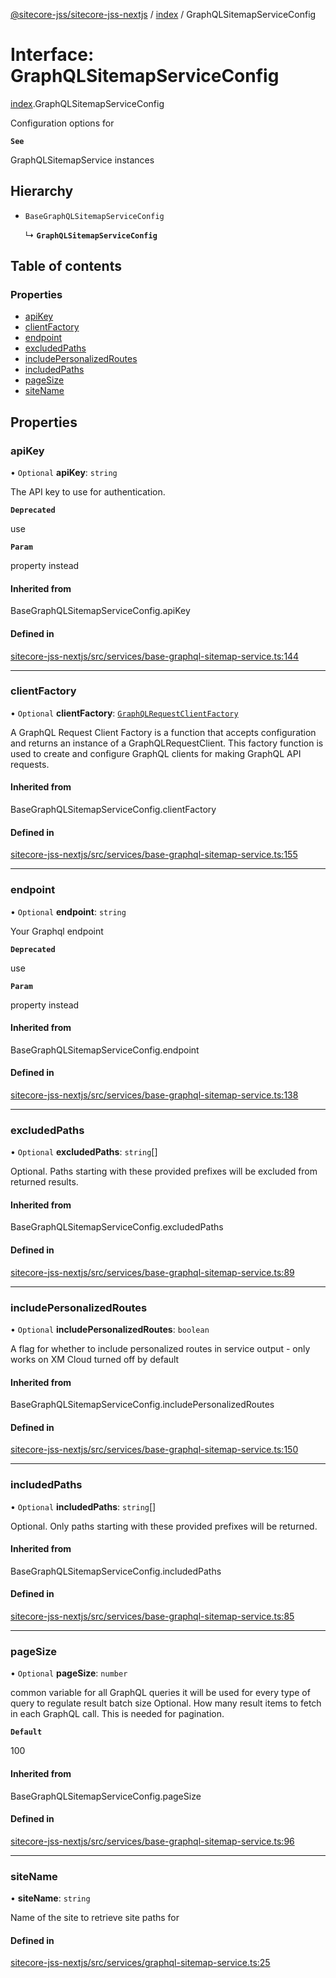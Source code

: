 [@sitecore-jss/sitecore-jss-nextjs](../README.md) / [index](../modules/index.md) / GraphQLSitemapServiceConfig

# Interface: GraphQLSitemapServiceConfig

[index](../modules/index.md).GraphQLSitemapServiceConfig

Configuration options for

**`See`**

GraphQLSitemapService instances

## Hierarchy

- `BaseGraphQLSitemapServiceConfig`

  ↳ **`GraphQLSitemapServiceConfig`**

## Table of contents

### Properties

- [apiKey](index.GraphQLSitemapServiceConfig.md#apikey)
- [clientFactory](index.GraphQLSitemapServiceConfig.md#clientfactory)
- [endpoint](index.GraphQLSitemapServiceConfig.md#endpoint)
- [excludedPaths](index.GraphQLSitemapServiceConfig.md#excludedpaths)
- [includePersonalizedRoutes](index.GraphQLSitemapServiceConfig.md#includepersonalizedroutes)
- [includedPaths](index.GraphQLSitemapServiceConfig.md#includedpaths)
- [pageSize](index.GraphQLSitemapServiceConfig.md#pagesize)
- [siteName](index.GraphQLSitemapServiceConfig.md#sitename)

## Properties

### apiKey

• `Optional` **apiKey**: `string`

The API key to use for authentication.

**`Deprecated`**

use

**`Param`**

property instead

#### Inherited from

BaseGraphQLSitemapServiceConfig.apiKey

#### Defined in

[sitecore-jss-nextjs/src/services/base-graphql-sitemap-service.ts:144](https://github.com/Sitecore/jss/blob/98223e4aa/packages/sitecore-jss-nextjs/src/services/base-graphql-sitemap-service.ts#L144)

___

### clientFactory

• `Optional` **clientFactory**: [`GraphQLRequestClientFactory`](../modules/graphql.md#graphqlrequestclientfactory)

A GraphQL Request Client Factory is a function that accepts configuration and returns an instance of a GraphQLRequestClient.
This factory function is used to create and configure GraphQL clients for making GraphQL API requests.

#### Inherited from

BaseGraphQLSitemapServiceConfig.clientFactory

#### Defined in

[sitecore-jss-nextjs/src/services/base-graphql-sitemap-service.ts:155](https://github.com/Sitecore/jss/blob/98223e4aa/packages/sitecore-jss-nextjs/src/services/base-graphql-sitemap-service.ts#L155)

___

### endpoint

• `Optional` **endpoint**: `string`

Your Graphql endpoint

**`Deprecated`**

use

**`Param`**

property instead

#### Inherited from

BaseGraphQLSitemapServiceConfig.endpoint

#### Defined in

[sitecore-jss-nextjs/src/services/base-graphql-sitemap-service.ts:138](https://github.com/Sitecore/jss/blob/98223e4aa/packages/sitecore-jss-nextjs/src/services/base-graphql-sitemap-service.ts#L138)

___

### excludedPaths

• `Optional` **excludedPaths**: `string`[]

Optional. Paths starting with these provided prefixes will be excluded from returned results.

#### Inherited from

BaseGraphQLSitemapServiceConfig.excludedPaths

#### Defined in

[sitecore-jss-nextjs/src/services/base-graphql-sitemap-service.ts:89](https://github.com/Sitecore/jss/blob/98223e4aa/packages/sitecore-jss-nextjs/src/services/base-graphql-sitemap-service.ts#L89)

___

### includePersonalizedRoutes

• `Optional` **includePersonalizedRoutes**: `boolean`

A flag for whether to include personalized routes in service output - only works on XM Cloud
turned off by default

#### Inherited from

BaseGraphQLSitemapServiceConfig.includePersonalizedRoutes

#### Defined in

[sitecore-jss-nextjs/src/services/base-graphql-sitemap-service.ts:150](https://github.com/Sitecore/jss/blob/98223e4aa/packages/sitecore-jss-nextjs/src/services/base-graphql-sitemap-service.ts#L150)

___

### includedPaths

• `Optional` **includedPaths**: `string`[]

Optional. Only paths starting with these provided prefixes will be returned.

#### Inherited from

BaseGraphQLSitemapServiceConfig.includedPaths

#### Defined in

[sitecore-jss-nextjs/src/services/base-graphql-sitemap-service.ts:85](https://github.com/Sitecore/jss/blob/98223e4aa/packages/sitecore-jss-nextjs/src/services/base-graphql-sitemap-service.ts#L85)

___

### pageSize

• `Optional` **pageSize**: `number`

common variable for all GraphQL queries
it will be used for every type of query to regulate result batch size
Optional. How many result items to fetch in each GraphQL call. This is needed for pagination.

**`Default`**

100

#### Inherited from

BaseGraphQLSitemapServiceConfig.pageSize

#### Defined in

[sitecore-jss-nextjs/src/services/base-graphql-sitemap-service.ts:96](https://github.com/Sitecore/jss/blob/98223e4aa/packages/sitecore-jss-nextjs/src/services/base-graphql-sitemap-service.ts#L96)

___

### siteName

• **siteName**: `string`

Name of the site to retrieve site paths for

#### Defined in

[sitecore-jss-nextjs/src/services/graphql-sitemap-service.ts:25](https://github.com/Sitecore/jss/blob/98223e4aa/packages/sitecore-jss-nextjs/src/services/graphql-sitemap-service.ts#L25)
